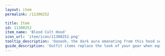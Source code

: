 ```yaml
---
layout: item
permalink: /11300252

title: Item
id: 11300252
item_name: 'Blood Cult Hood'
icon_url: 'item/icon/11300252.png'
tooltip_description: 'Oooooh, the dark aura emanating from this hood sends shivers down your spine.'
guide_description: 'Outfit items replace the look of your gear when equipped.'
---
```

